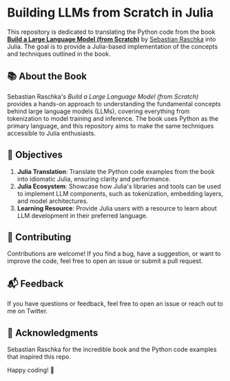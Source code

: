 # Building LLMs from Scratch in Julia

This repository is dedicated to translating the Python code from the book **[Build a Large Language Model (from Scratch)](https://a.co/d/8m6dP1m)** by [Sebastian Raschka](https://github.com/rasbt) into Julia. The goal is to provide a Julia-based implementation of the concepts and techniques outlined in the book.

## 📚 About the Book

Sebastian Raschka's *Build a Large Language Model (from Scratch)* provides a hands-on approach to understanding the fundamental concepts behind large language models (LLMs), covering everything from tokenization to model training and inference. The book uses Python as the primary language, and this repository aims to make the same techniques accessible to Julia enthusiasts.

## 🎯 Objectives

1. **Julia Translation**: Translate the Python code examples from the book into idiomatic Julia, ensuring clarity and performance.
2. **Julia Ecosystem**: Showcase how Julia's libraries and tools can be used to implement LLM components, such as tokenization, embedding layers, and model architectures.
3. **Learning Resource**: Provide Julia users with a resource to learn about LLM development in their preferred language.

## 🤝 Contributing
Contributions are welcome! If you find a bug, have a suggestion, or want to improve the code, feel free to open an issue or submit a pull request.

## 📬 Feedback
If you have questions or feedback, feel free to open an issue or reach out to me on Twitter.

## 🙏 Acknowledgments
Sebastian Raschka for the incredible book and the Python code examples that inspired this repo.

Happy coding! 🚀
